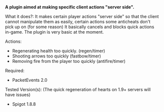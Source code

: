 **A plugin aimed at making specific client actions "server side".**

What it does?:
It makes certain player actions "server side" so that the client cannot manipulate them as easily, certain actions some anticheats don't pick up on (for some reason)
It basically cancels and blocks quick actions in-game. The plugin is very basic at the moment.

Actions:
- Regenerating health too quickly. (regen/timer)
- Shooting arrows too quickly (fastbow/timer)
- Removing fire from the player too quickly (antifire/timer)

Required:
- PacketEvents 2.0

Tested Version(s): (The quick regeneration of hearts on 1.9+ servers will have issues)
- Spigot 1.8.8
